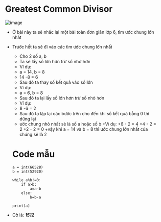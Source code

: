 # Greatest Common Divisor
![image](https://user-images.githubusercontent.com/128831586/231485429-0be83dd7-cdb0-4747-b280-57c014f3e8d6.png)
-	Ở bài này ta sẻ nhắc lại một bài toàn đơn giản lớp 6, tìm ước chung lớn nhất
-	Trước hết ta sẻ đi vào các tìm ước chung lớn nhất
	+	Cho 2 số a, b
	+	Ta sẻ lấy số lớn hơn trừ số nhở hơn
	+	Ví dụ:
	+	a = 14, b = 8
	+	14 -8 = 6
	+	Sau đó ta thay số kết quả vào số lớn
	+	Ví dụ:
	+	a = 6, b = 8
	+	Sau đó ta lại lấy số lớn hơn trừ số nhỏ hơn
	+	Ví dụ:
	+	8 -6 = 2
	+	Sau đó ta lặp lại các bước trên cho đến khi số kết quả bằng 0 thì dừng lại
	+	ước chung nhỏ nhất sẻ là số a hoặc số b
	+Ví dụ:
	+6 - 2 = 4
	+4 - 2 = 2
	+2 - 2 = 0
	+vậy khi a = 14 và b = 8 thì ước chung lớn nhất của chúng sẻ là 2
	# Code mẫu

		a = int(66528)
		b = int(52920)

		while a%b!=0:
			if a>b:
				a=a-b
			else:
				b=b-a

		print(a)  
- Cờ là: ***1512***
